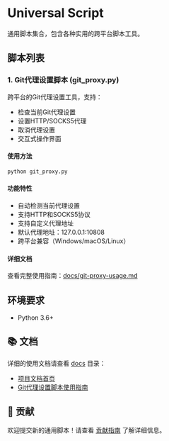 # Universal Script

通用脚本集合，包含各种实用的跨平台脚本工具。

## 脚本列表

### 1. Git代理设置脚本 (git_proxy.py)
跨平台的Git代理设置工具，支持：
- 检查当前Git代理设置
- 设置HTTP/SOCKS5代理
- 取消代理设置
- 交互式操作界面

#### 使用方法
```bash
python git_proxy.py
```

#### 功能特性
- 自动检测当前代理设置
- 支持HTTP和SOCKS5协议
- 支持自定义代理地址
- 默认代理地址：127.0.0.1:10808
- 跨平台兼容（Windows/macOS/Linux）

#### 详细文档
查看完整使用指南：[docs/git-proxy-usage.md](docs/git-proxy-usage.md)

## 环境要求
- Python 3.6+

## 📚 文档

详细的使用文档请查看 [docs](docs/) 目录：

- [项目文档首页](docs/README.md)
- [Git代理设置脚本使用指南](docs/git-proxy-usage.md)

## 🤝 贡献

欢迎提交新的通用脚本！请查看 [贡献指南](docs/README.md#贡献指南) 了解详细信息。